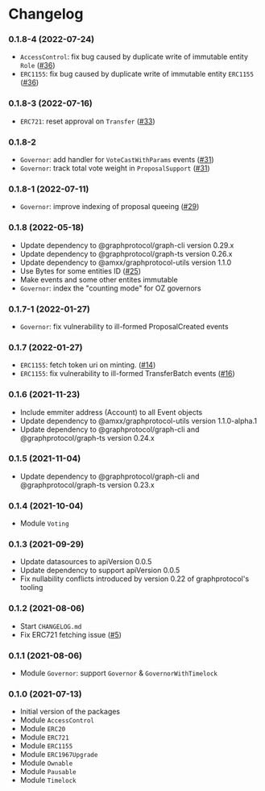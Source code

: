 # Changelog

### 0.1.8-4 (2022-07-24)
 * `AccessControl`: fix bug caused by duplicate write of immutable entity `Role` ([#36](https://github.com/OpenZeppelin/openzeppelin-subgraphs/pull/36))
 * `ERC1155`: fix bug caused by duplicate write of immutable entity `ERC1155` ([#36](https://github.com/OpenZeppelin/openzeppelin-subgraphs/pull/36))

### 0.1.8-3 (2022-07-16)
 * `ERC721`: reset approval on `Transfer` ([#33](https://github.com/OpenZeppelin/openzeppelin-subgraphs/pull/33))

### 0.1.8-2
 * `Governor`: add handler for `VoteCastWithParams` events ([#31](https://github.com/OpenZeppelin/openzeppelin-subgraphs/pull/31))
 * `Governor`: track total vote weight in `ProposalSupport` ([#31](https://github.com/OpenZeppelin/openzeppelin-subgraphs/pull/31))

### 0.1.8-1 (2022-07-11)
 * `Governor`: improve indexing of proposal queeing ([#29](https://github.com/OpenZeppelin/openzeppelin-subgraphs/pull/29))

### 0.1.8 (2022-05-18)
 * Update dependency to @graphprotocol/graph-cli version 0.29.x
 * Update dependency to @graphprotocol/graph-ts version 0.26.x
 * Update dependency to @amxx/graphprotocol-utils version 1.1.0
 * Use Bytes for some entities ID ([#25](https://github.com/OpenZeppelin/openzeppelin-subgraphs/pull/25))
 * Make events and some other entites immutable
 * `Governor`: index the "counting mode" for OZ governors

### 0.1.7-1 (2022-01-27)
 * `Governor`: fix vulnerability to ill-formed ProposalCreated events

### 0.1.7 (2022-01-27)
 * `ERC1155`: fetch token uri on minting. ([#14](https://github.com/OpenZeppelin/openzeppelin-subgraphs/pull/14))
 * `ERC1155`: fix vulnerability to ill-formed TransferBatch events ([#16](https://github.com/OpenZeppelin/openzeppelin-subgraphs/pull/16))

### 0.1.6 (2021-11-23)
 * Include emmiter address (Account) to all Event objects
 * Update dependency to @amxx/graphprotocol-utils version 1.1.0-alpha.1
 * Update dependency to @graphprotocol/graph-cli and @graphprotocol/graph-ts version 0.24.x

### 0.1.5 (2021-11-04)
 * Update dependency to @graphprotocol/graph-cli and @graphprotocol/graph-ts version 0.23.x

### 0.1.4 (2021-10-04)
 * Module `Voting`

### 0.1.3 (2021-09-29)
 * Update datasources to apiVersion 0.0.5
 * Update dependency to support apiVersion 0.0.5
 * Fix nullability conflicts introduced by version 0.22 of graphprotocol's tooling

### 0.1.2 (2021-08-06)
 * Start `CHANGELOG.md`
 * Fix ERC721 fetching issue ([#5](https://github.com/OpenZeppelin/openzeppelin-subgraphs/pull/5))

### 0.1.1 (2021-08-06)
 * Module `Governor`: support `Governor` & `GovernorWithTimelock`

### 0.1.0 (2021-07-13)
 * Initial version of the packages
 * Module `AccessControl`
 * Module `ERC20`
 * Module `ERC721`
 * Module `ERC1155`
 * Module `ERC1967Upgrade`
 * Module `Ownable`
 * Module `Pausable`
 * Module `Timelock`
